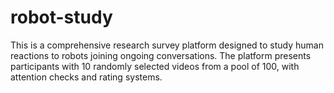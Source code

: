 # robot-study
This is a comprehensive research survey platform designed to study human reactions to robots joining ongoing conversations. The platform presents participants with 10 randomly selected videos from a pool of 100, with attention checks and rating systems.
